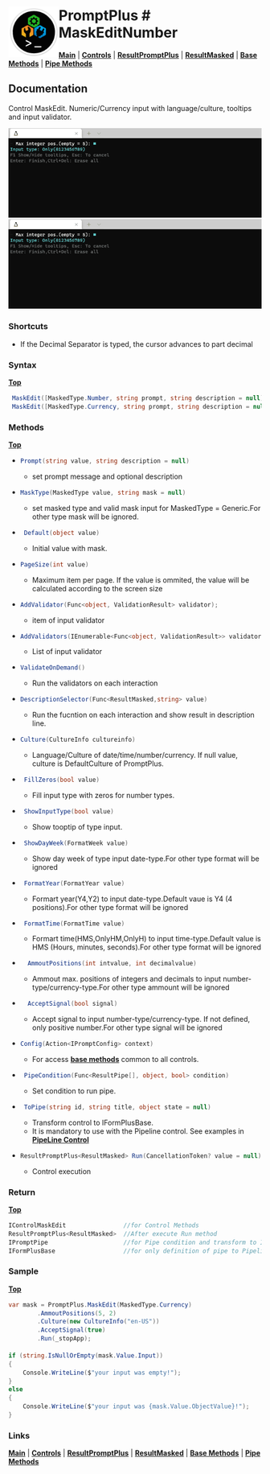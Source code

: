 # <img align="left" width="100" height="100" src="./images/icon.png"> PromptPlus # MaskEditNumber
[**Main**](index.md#help) | 
[**Controls**](index.md#apis) |
[**ResultPromptPlus**](resultpromptplus) |
[**ResultMasked**](resultmasked) |
[**Base Methods**](basemethods) |
[**Pipe Methods**](pipemethods)

## Documentation
Control MaskEdit. Numeric/Currency input with language/culture, tooltips and input validator.

![](./images/MaskEditNumber.gif)
![](./images/MaskEditCurrency.gif)

### Shortcuts

- If the Decimal Separator is typed, the cursor advances to part decimal

### Syntax
[**Top**](#promptplus--maskeditnumber)

```csharp
 MaskEdit([MaskedType.Number, string prompt, string description = null)
 MaskEdit([MaskedType.Currency, string prompt, string description = null)
 ````

### Methods
[**Top**](#promptplus--maskeditnumber)

- ```csharp
  Prompt(string value, string description = null)
  ``` 
  - set prompt message and optional description

- ```csharp
  MaskType(MaskedType value, string mask = null)
  ``` 
  - set masked type and valid mask input for  MaskedType = Generic.For other type mask will be ignored.

- ```csharp
   Default(object value)
  ``` 
    - Initial value with mask.

- ```csharp
  PageSize(int value)
    ```
    - Maximum item per page. If the value is ommited, the value will be calculated according to the screen size 

- ```csharp
  AddValidator(Func<object, ValidationResult> validator);
  ``` 
    - item of input validator

- ```csharp
  AddValidators(IEnumerable<Func<object, ValidationResult>> validators)
  ``` 
    - List of input validator

- ```csharp
  ValidateOnDemand()
  ``` 
    - Run the validators on each interaction

- ```csharp
  DescriptionSelector(Func<ResultMasked,string> value)
  ``` 
    - Run the fucntion on each interaction and show result in description line.

- ```csharp
  Culture(CultureInfo cultureinfo)
  ``` 
    - Language/Culture of date/time/number/currency. If null value, culture is DefaultCulture of PromptPlus.

- ```csharp
   FillZeros(bool value)
  ``` 
    - Fill input type with zeros for number types.

- ```csharp
   ShowInputType(bool value)
  ``` 
    - Show tooptip of type input.

- ```csharp
   ShowDayWeek(FormatWeek value)
  ``` 
    - Show day week of type input date-type.For other type format will be ignored

- ```csharp
   FormatYear(FormatYear value)
  ``` 
    - Formart year(Y4,Y2) to input date-type.Default vaue is Y4 (4 positions).For other type format will be ignored

- ```csharp
   FormatTime(FormatTime value)
  ``` 
    - Formart time(HMS,OnlyHM,OnlyH) to input time-type.Default value is HMS (Hours, minutes, seconds).For other type format will be ignored

- ```csharp
    AmmoutPositions(int intvalue, int decimalvalue)
  ``` 
    - Ammout max. positions of integers and decimals to input number-type/currency-type.For other type ammount will be ignored

- ```csharp
    AcceptSignal(bool signal)
  ``` 
    -  Accept signal to input number-type/currency-type. If not defined, only positive number.For other type signal will be ignored

- ```csharp
  Config(Action<IPromptConfig> context)
  ``` 
  - For access [**base methods**](basemethods) common to all controls.

- ```csharp
   PipeCondition(Func<ResultPipe[], object, bool> condition)
  ``` 
  - Set condition to run pipe.

- ```csharp
   ToPipe(string id, string title, object state = null)
  ``` 
  - Transform control to IFormPlusBase.
  - It is mandatory to use with the Pipeline control. See examples in [**PipeLine Control**](pipeline)

- ```csharp
  ResultPromptPlus<ResultMasked> Run(CancellationToken? value = null)
  ``` 
	- Control execution

### Return
[**Top**](#promptplus--maskeditnumber)

```csharp
IControlMaskEdit                //for Control Methods
ResultPromptPlus<ResultMasked>  //After execute Run method
IPromptPipe                     //for Pipe condition and transform to IFormPlusBase 
IFormPlusBase                   //for only definition of pipe to Pipeline Control
```

### Sample
[**Top**](#promptplus--maskeditnumber)

```csharp
var mask = PromptPlus.MaskEdit(MaskedType.Currency)
        .AmmoutPositions(5, 2)
        .Culture(new CultureInfo("en-US"))
        .AcceptSignal(true)
        .Run(_stopApp);

if (string.IsNullOrEmpty(mask.Value.Input))
{
    Console.WriteLine($"your input was empty!");
}
else
{
    Console.WriteLine($"your input was {mask.Value.ObjectValue}!");
}
```

### Links
[**Main**](index.md#help) | 
[**Controls**](index.md#apis) |
[**ResultPromptPlus**](resultpromptplus) |
[**ResultMasked**](resultmasked) |
[**Base Methods**](basemethods) |
[**Pipe Methods**](pipemethods)

